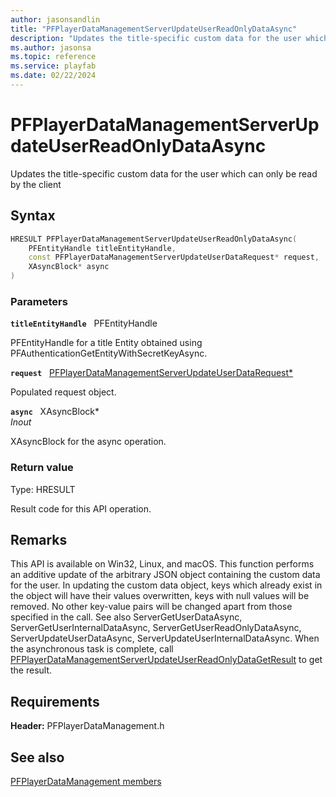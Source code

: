 ```yaml
---
author: jasonsandlin
title: "PFPlayerDataManagementServerUpdateUserReadOnlyDataAsync"
description: "Updates the title-specific custom data for the user which can only be read by the client"
ms.author: jasonsa
ms.topic: reference
ms.service: playfab
ms.date: 02/22/2024
---
```


# PFPlayerDataManagementServerUpdateUserReadOnlyDataAsync  

Updates the title-specific custom data for the user which can only be read by the client  

## Syntax  
  
```cpp
HRESULT PFPlayerDataManagementServerUpdateUserReadOnlyDataAsync(  
    PFEntityHandle titleEntityHandle,  
    const PFPlayerDataManagementServerUpdateUserDataRequest* request,  
    XAsyncBlock* async  
)  
```  
  
### Parameters  
  
**`titleEntityHandle`** &nbsp; PFEntityHandle  
  
PFEntityHandle for a title Entity obtained using PFAuthenticationGetEntityWithSecretKeyAsync.  
  
**`request`** &nbsp; [PFPlayerDataManagementServerUpdateUserDataRequest*](../../pfplayerdatamanagementtypes/structs/pfplayerdatamanagementserverupdateuserdatarequest.md)  
  
Populated request object.  
  
**`async`** &nbsp; XAsyncBlock*  
*_Inout_*  
  
XAsyncBlock for the async operation.  
  
  
### Return value
Type: HRESULT
  
Result code for this API operation.
  
## Remarks  
  
This API is available on Win32, Linux, and macOS. This function performs an additive update of the arbitrary JSON object containing the custom data for the user. In updating the custom data object, keys which already exist in the object will have their values overwritten, keys with null values will be removed. No other key-value pairs will be changed apart from those specified in the call. See also ServerGetUserDataAsync, ServerGetUserInternalDataAsync, ServerGetUserReadOnlyDataAsync, ServerUpdateUserDataAsync, ServerUpdateUserInternalDataAsync. When the asynchronous task is complete, call [PFPlayerDataManagementServerUpdateUserReadOnlyDataGetResult](pfplayerdatamanagementserverupdateuserreadonlydatagetresult.md) to get the result.
  
## Requirements  
  
**Header:** PFPlayerDataManagement.h
  
## See also  
[PFPlayerDataManagement members](../pfplayerdatamanagement_members.md)  

  
  
